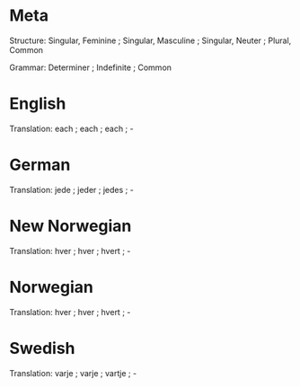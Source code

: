 Meta
====

Structure: Singular, Feminine ; Singular, Masculine ; Singular, Neuter ; Plural, Common

Grammar:   Determiner ; Indefinite ; Common



English
=======

Translation: each ; each ; each ; -



German
======

Translation: jede ; jeder ; jedes ; -



New Norwegian
=============

Translation: hver ; hver ; hvert ; -



Norwegian
=========

Translation: hver ; hver ; hvert ; -



Swedish
=======

Translation: varje ; varje ; vartje ; -
